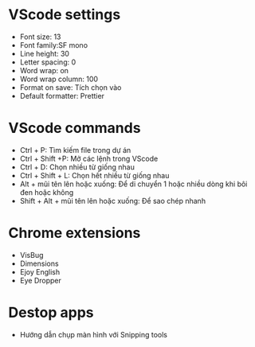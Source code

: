 # VScode settings

- Font size: 13
- Font family:SF mono
- Line height: 30
- Letter spacing: 0
- Word wrap: on
- Word wrap column: 100
- Format on save: Tích chọn vào
- Default formatter: Prettier

# VScode commands

- Ctrl + P: Tìm kiếm file trong dự án
- Ctrl + Shift +P: Mở các lệnh trong VScode
- Ctrl + D: Chọn nhiều từ giống nhau
- Ctrl + Shift + L: Chọn hết nhiều từ giống nhau
- Alt + mũi tên lên hoặc xuống: Để di chuyển 1 hoặc nhiều dòng khi bôi đen hoặc không
- Shift + Alt + mũi tên lên hoặc xuống: Để sao chép nhanh

# Chrome extensions

- VisBug
- Dimensions
- Ejoy English
- Eye Dropper

# Destop apps

- Hướng dẫn chụp màn hình với Snipping tools
